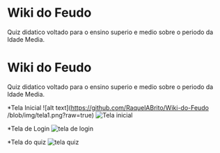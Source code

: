 # Wiki do Feudo

Quiz didatico voltado para o ensino superio e medio sobre o periodo da Idade Media.


# Wiki do Feudo

Quiz didatico voltado para o ensino superio e medio sobre o periodo da Idade Media.

*Tela Inicial
![alt text](https://github.com/RaquelABrito/Wiki-do-Feudo
/blob/img/tela1.png?raw=true)
<img src="tela1.png" alt="Tela inicial"/>

*Tela de Login
<img src="telaLogin.png" alt="tela de login"/>


*Tela do quiz
<img src="telaQuiz.png" alt="tela quiz"/>
